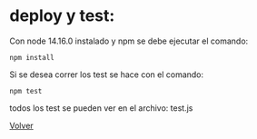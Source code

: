 # deploy y test:

Con node 14.16.0 instalado y npm se debe ejecutar el comando:

```
npm install
```

Si se desea correr los test se hace con el comando:

```
npm test
```

todos los test se pueden ver en el archivo: test.js  

[Volver](../README.md)